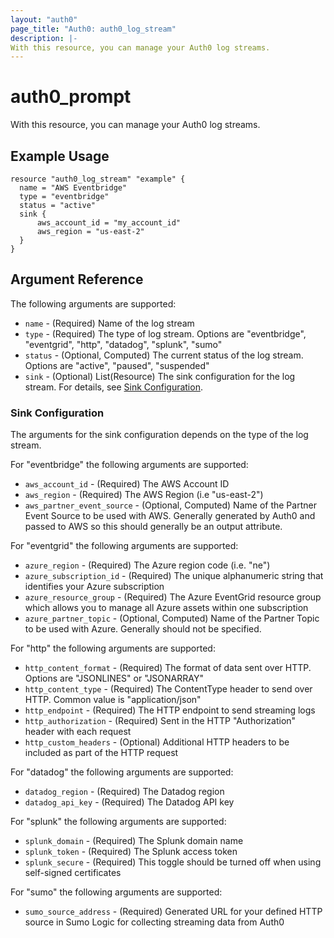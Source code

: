 ```yaml
---
layout: "auth0"
page_title: "Auth0: auth0_log_stream"
description: |-
With this resource, you can manage your Auth0 log streams.
---
```


# auth0_prompt

With this resource, you can manage your Auth0 log streams.

## Example Usage

```hcl
resource "auth0_log_stream" "example" {
  name = "AWS Eventbridge"
  type = "eventbridge"
  status = "active"
  sink {
      aws_account_id = "my_account_id"
      aws_region = "us-east-2"
  }
}
```

## Argument Reference

The following arguments are supported:

- `name` - (Required) Name of the log stream
- `type` - (Required) The type of log stream. Options are "eventbridge", "eventgrid", "http", "datadog", "splunk", "sumo"
- `status` - (Optional, Computed) The current status of the log stream. Options are "active", "paused", "suspended"
- `sink` - (Optional) List(Resource) The sink configuration for the log stream. For details, see [Sink Configuration](#sink-configuration).

### Sink Configuration

The arguments for the sink configuration depends on the type of the log stream.

For "eventbridge" the following arguments are supported:
- `aws_account_id` - (Required) The AWS Account ID
- `aws_region` - (Required) The AWS Region (i.e "us-east-2")
- `aws_partner_event_source` - (Optional, Computed) Name of the Partner Event Source to be used with AWS. Generally generated by Auth0 and passed to AWS so this should generally be an output attribute.

For "eventgrid" the following arguments are supported:
- `azure_region` - (Required) The Azure region code (i.e. "ne")
- `azure_subscription_id` - (Required) The unique alphanumeric string that identifies your Azure subscription
- `azure_resource_group` - (Required) The Azure EventGrid resource group which allows you to manage all Azure assets within one subscription
- `azure_partner_topic` - (Optional, Computed) Name of the Partner Topic to be used with Azure.  Generally should not be specified.

For "http" the following arguments are supported:
- `http_content_format` - (Required) The format of data sent over HTTP. Options are "JSONLINES" or "JSONARRAY"
- `http_content_type` - (Required) The ContentType header to send over HTTP.  Common value is "application/json"
- `http_endpoint` - (Required) The HTTP endpoint to send streaming logs
- `http_authorization` - (Required) Sent in the HTTP "Authorization" header with each request
- `http_custom_headers` - (Optional) Additional HTTP headers to be included as part of the HTTP request

For "datadog" the following arguments are supported:
- `datadog_region` - (Required) The Datadog region
- `datadog_api_key` - (Required) The Datadog API key

For "splunk" the following arguments are supported:
- `splunk_domain` - (Required) The Splunk domain name
- `splunk_token` - (Required) The Splunk access token
- `splunk_secure` - (Required) This toggle should be turned off when using self-signed certificates

For "sumo" the following arguments are supported:
- `sumo_source_address` - (Required) Generated URL for your defined HTTP source in Sumo Logic for collecting streaming data from Auth0
